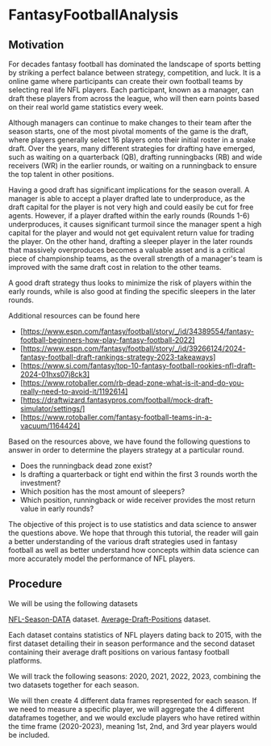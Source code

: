 # FantasyFootballAnalysis

## Motivation
For decades fantasy football has dominated the landscape of sports betting by striking a perfect balance
between strategy, competition, and luck. It is a online game where participants can create their own football 
teams by selecting real life NFL players. Each participant, known as a manager, can draft these players from 
across the league, who will then earn points based on their real world game statistics every week. 

Although managers can continue to make changes to their team after the season starts, one of the most pivotal
moments of the game is the draft, where players generally select 16 players onto their initial roster in a 
snake draft. Over the years, many different strategies for drafting have emerged, such as waiting on a quarterback
(QB), drafting runningbacks (RB) and wide receivers (WR) in the earlier rounds, or waiting on a runningback to 
ensure the top talent in other positions.

Having a good draft has significant implications for the season overall. A manager is able to accept a player drafted
late to underproduce, as the draft capital for the player is not very high and could easily be cut for free agents.
However, if a player drafted within the early rounds (Rounds 1-6) underproduces, it causes significant turmoil since
the manager spent a high capital for the player and would not get equivalent return value for trading the player. 
On the other hand, drafting a sleeper player in the later rounds that massively overproduces becomes a valuable asset 
and is a critical piece of championship teams, as the overall strength of a manager's team is improved with the same 
draft cost in relation to the other teams.

A good draft strategy thus looks to minimize the risk of players within the early rounds, while is also good at finding 
the specific sleepers in the later rounds. 

Additional resources can be found here

* [https://www.espn.com/fantasy/football/story/_/id/34389554/fantasy-football-beginners-how-play-fantasy-football-2022]
* [https://www.espn.com/fantasy/football/story/_/id/39266124/2024-fantasy-football-draft-rankings-strategy-2023-takeaways]
* [https://www.si.com/fantasy/top-10-fantasy-football-rookies-nfl-draft-2024-01hxs07j8ck3]
* [https://www.rotoballer.com/rb-dead-zone-what-is-it-and-do-you-really-need-to-avoid-it/1192614]
* [https://draftwizard.fantasypros.com/football/mock-draft-simulator/settings/]
* [https://www.rotoballer.com/fantasy-football-teams-in-a-vacuum/1164424]

Based on the resources above, we have found the following questions to answer in order to determine the players strategy at 
a particular round.

* Does the runningback dead zone exist?
* Is drafting a quarterback or tight end within the first 3 rounds worth the investment?
* Which position has the most amount of sleepers?
* Which position, runningback or wide receiver provides the most return value in early rounds?

The objective of this project is to use statistics and data science to answer the questions above. We hope that through this
tutorial, the reader will gain a better understanding of the various draft strategies used in fantasy football as well as 
better understand how concepts within data science can more accurately model the performance of NFL players.

## Procedure

We will be using the following datasets

[NFL-Season-DATA](https://github.com/hvpkod/NFL-Data) dataset.
[Average-Draft-Positions](https://www.fantasypros.com/nfl/adp/ppr-overall.php) dataset.

Each dataset contains statistics of NFL players dating back to 2015, with the first dataset detailing their
in season performance and the second dataset containing their average draft positions on various fantasy 
football platforms.

We will track the following seasons: 2020, 2021, 2022, 2023, combining the two datasets together for each season. 

We will then create 4 different data frames represented for each season. If we need to measure a specific player, 
we will aggregate the 4 different dataframes together, and we would exclude players who have retired within the time
frame (2020-2023), meaning 1st, 2nd, and 3rd year players would be included.